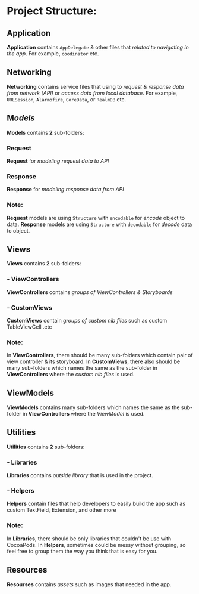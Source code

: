 
# **Project Structure:**


## Application
**Application** contains `AppDelegate` & other files that *related to navigating in the app*. For example, `coodinator` etc.

## Networking
**Networking** contains service files that using to *request & response data from network (API)* or *access data from local database*. For example, `URLSession`, `Alarmofire`, `CoreData`, or `RealmDB` etc.

## **M***odels*
**Models** contains **2** sub-folders:
### Request
**Request** for *modeling request data to API*
### Response
**Response** for *modeling response data from API*
### **Note:**
**Request** models are using `Structure` with `encodable` for *encode* object to data.
**Response** models are using `Structure` with `decodable` for *decode* data to object.

## **V**iews
**Views** contains **2** sub-folders:
### - ViewControllers
**ViewControllers** contains *groups of ViewControllers & Storyboards*
### - CustomViews
**CustomViews** contain *groups of custom nib files* such as custom TableViewCell .etc
### **Note:**
In **ViewControllers**, there should be many sub-folders which contain pair of view controller & its storyboard.
In **CustomViews**, there also should be many sub-folders which names the same as the sub-folder in **ViewControllers** where the *custom nib files* is used.

## **V**iew**M**odels
**ViewModels** contains many sub-folders which names the same as the sub-folder in **ViewControllers** where the *ViewModel* is used.

## Utilities
**Utilities** contains **2** sub-folders:
### - Libraries
**Libraries** contains *outside library* that is used in the project.
### - Helpers
**Helpers** contain files that help developers to easily build the app such as custom TextField, Extension, and other more
### **Note:**
In **Libraries**, there should be only libraries that couldn't be use with CocoaPods.
In **Helpers**, sometimes could be messy without grouping, so feel free to group them the way you think that is easy for you.

## Resources
**Resourses** contains *assets* such as images that needed in the app.
